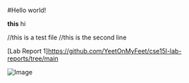 #Hello world!

**this** hi

//this is a test file
//this is the second line

[Lab Report 1]https://github.com/YeetOnMyFeet/cse15l-lab-reports/tree/main

![Image](https://www.google.com/search?q=ucsd+logo&rlz=1C1CHBF_enUS924US924&oq=ucsd+logo&aqs=chrome..69i57j0i512l4j69i60l3.3114j0j7&sourceid=chrome&ie=UTF-8#imgrc=jc1NLxqvV-GMrM)